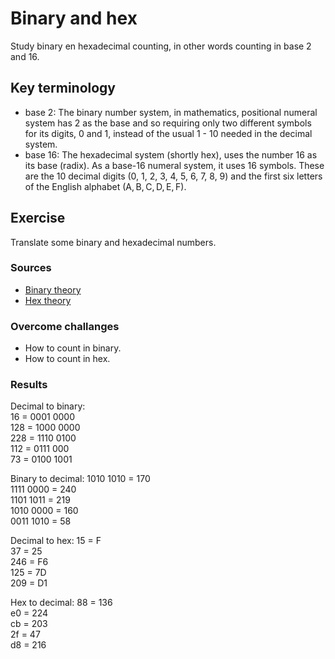 # Binary and hex
Study binary en hexadecimal counting, in other words counting in base 2 and 16.

## Key terminology
- base 2: The binary number system, in mathematics, positional numeral system has 2 as the base and so requiring only two different symbols for its digits, 0 and 1, instead of the usual 1 - 10 needed in the decimal system. 
- base 16: The hexadecimal system (shortly hex), uses the number 16 as its base (radix). As a base-16 numeral system, it uses 16 symbols. These are the 10 decimal digits (0, 1, 2, 3, 4, 5, 6, 7, 8, 9) and the first six letters of the English alphabet (A, B, C, D, E, F).


## Exercise
Translate some binary and hexadecimal numbers.

### Sources
- [Binary theory](https://learn.sparkfun.com/tutorials/binary/counting-and-converting)
- [Hex theory](https://www.binaryhexconverter.com/decimal-to-hex-converter)

### Overcome challanges
- How to count in binary. 
- How to count in hex.

### Results
Decimal to binary:<br>
16 = 0001 0000<br>
128 = 1000 0000<br>
228 = 1110 0100<br>
112 = 0111 000<br>
73 = 0100 1001<br>

Binary to decimal:
1010 1010 = 170<br>
1111 0000 = 240<br>
1101 1011 = 219<br>
1010 0000 = 160<br>
0011 1010 = 58<br>

Decimal to hex:
15 = F<br>
37 = 25<br>
246 = F6<br>
125 = 7D<br>
209 = D1<br>

Hex to decimal:
88 = 136<br>
e0 = 224<br>
cb = 203<br>
2f = 47<br>
d8 = 216<br>

